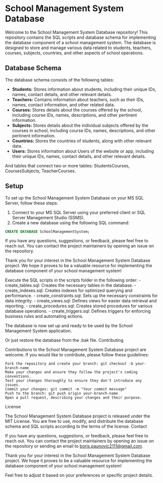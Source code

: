 # School Management System Database

Welcome to the School Management System Database repository! This repository contains the SQL scripts and database schema for implementing the database component of a school management system. The database is designed to store and manage various data related to students, teachers, courses, subjects, countries, and other aspects of school operations.

## Database Schema

The database schema consists of the following tables:

- **Students:** Stores information about students, including their unique IDs, names, contact details, and other relevant details.
- **Teachers:** Contains information about teachers, such as their IDs, names, contact information, and other related data.
- **Courses:** Stores details about the courses offered by the school, including course IDs, names, descriptions, and other pertinent information.
- **Subjects:** Stores details about the individual subjects offered by the courses in school, including course IDs, names, descriptions, and other pertinent information.
- **Countries:** Stores the countries of students, along with other relevant data.
- **Users:** Stores information about Users of the website or app, including their unique IDs, names, contact details, and other relevant details.

And tables that connect two or more tables: StudentsCourses, CoursesSubjects, TeacherCourses.

## Setup

To set up the School Management System Database on your MS SQL Server, follow these steps:

1. Connect to your MS SQL Server using your preferred client or SQL Server Management Studio (SSMS).
2. Create a new database using the following SQL command:

```sql
CREATE DATABASE SchoolManagementSystem;
```
If you have any questions, suggestions, or feedback, please feel free to reach out. You can contact the project maintainers by opening an issue on the repository.

Thank you for your interest in the School Management System Database project. We hope it proves to be a valuable resource for implementing the database component of your school management system!

  Execute the SQL scripts in the scripts folder in the following order:
        - create_tables.sql: Creates the necessary tables in the database.
        - create_indexes.sql: Creates indexes for optimized querying and performance.
        - create_constraints.sql: Sets up the necessary constraints for data integrity.
        - create_views.sql: Defines views for easier data retrieval and reporting.
        - create_procedures.sql: Creates stored procedures for various database operations.
        - create_triggers.sql: Defines triggers for enforcing business rules and automating actions.

The database is now set up and ready to be used by the School Management System application.

Or just restore the database from the .bak file.
Contributing

Contributions to the School Management System Database project are welcome. If you would like to contribute, please follow these guidelines:

    Fork the repository and create your branch: git checkout -b your-branch-name
    Make your changes and ensure they follow the project's coding conventions.
    Test your changes thoroughly to ensure they don't introduce any issues.
    Commit your changes: git commit -m "Your commit message"
    Push to the branch: git push origin your-branch-name
    Open a pull request, describing your changes and their purpose.

License

The School Management System Database project is released under the MIT License. You are free to use, modify, and distribute the database schema and SQL scripts according to the terms of the license.
Contact

If you have any questions, suggestions, or feedback, please feel free to reach out. You can contact the project maintainers by opening an issue on the repository or sending an email to boris.paunovic2111@gmail.com.

Thank you for your interest in the School Management System Database project. We hope it proves to be a valuable resource for implementing the database component of your school management system!


Feel free to adjust it based on your preferences or specific project details.

